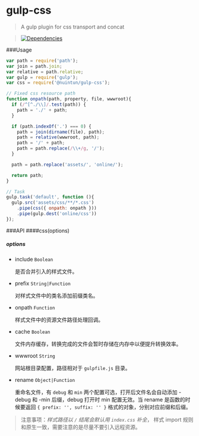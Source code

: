 gulp-css
=========

>A gulp plugin for css transport and concat

>[![Dependencies][david-image]][david-url]

[david-image]: http://img.shields.io/david/nuintun/gulp-css.svg?style=flat-square
[david-url]: https://david-dm.org/nuintun/gulp-css

###Usage
```js
var path = require('path');
var join = path.join;
var relative = path.relative;
var gulp = require('gulp');
var css = require('@nuintun/gulp-css');

// Fixed css resource path
function onpath(path, property, file, wwwroot){
  if (/^[^./\\]/.test(path)) {
    path = './' + path;
  }

  if (path.indexOf('.') === 0) {
    path = join(dirname(file), path);
    path = relative(wwwroot, path);
    path = '/' + path;
    path = path.replace(/\\+/g, '/');
  }

  path = path.replace('assets/', 'online/');

  return path;
}

// Task
gulp.task('default', function (){
  gulp.src('assets/css/**/*.css')
    .pipe(css({ onpath: onpath }))
    .pipe(gulp.dest('online/css'))
});
```

###API
####css(options)
#####  *options* 

- include ```Boolean```
  
  是否合并引入的样式文件。

- prefix ```String|Function```
  
  对样式文件中的类名添加前缀类名。

- onpath ```Function```
  
  样式文件中的资源文件路径处理回调。

- cache ```Boolean```
  
  文件内存缓存，转换完成的文件会暂时存储在内存中以便提升转换效率。

- wwwroot ```String```
  
  网站根目录配置，路径相对于 ```gulpfile.js``` 目录。

- rename ```Object|Function```
  
  重命名文件，有 ```debug``` 和 ```min``` 两个配置可选，打开后文件名会自动添加 -debug 和 -min 后缀，debug 打开时 min 配置无效。当 rename 是函数的时候要返回 ```{ prefix: '', suffix: '' }``` 格式的对象，分别对应前缀和后缀。

>注意事项：*样式路径以 ```/``` 结尾会默认用 ```index.css``` 补全*， 样式 import 规则和原生一致，需要注意的是尽量不要引入远程资源。
